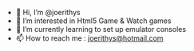- 👋 Hi, I’m @joerithys
- 👀 I’m interested in Html5 Game & Watch games
- 🌱 I’m currently learning to set up emulator consoles
- 📫 How to reach me : joerithys@hotmail.com

<!---
joerithys/joerithys is a ✨ special ✨ repository because its `README.md` (this file) appears on your GitHub profile.
You can click the Preview link to take a look at your changes.
--->
